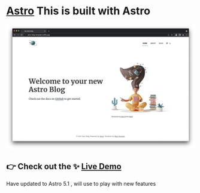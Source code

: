 # [Astro](https://astro.build) This is built with Astro

[![Screenshot](screenshot.png)](https://astro-blog-template.netlify.app/)

## 👉 Check out the ✨ [Live Demo](https://urssur.com/)

Have updated to Astro 5.1 , will use to play with new features
